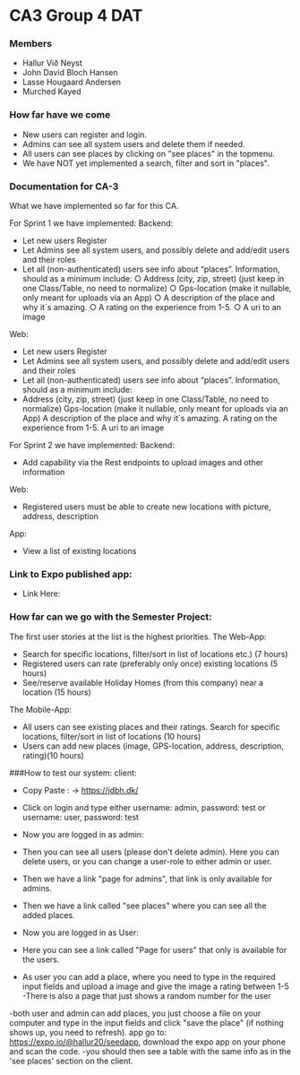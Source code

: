 # CA3 Group 4 DAT
### Members
* Hallur Við Neyst 
* John David Bloch Hansen 
* Lasse Hougaard Andersen 
* Murched Kayed 
### How far have we come
* New users can register and login.
* Admins can see all system users and delete them if needed.
* All users can see places by clicking on "see places" in the topmenu.
* We have NOT yet implemented a search, filter and sort in "places".


### Documentation for CA-3

What we have implemented so far for this CA.

For Sprint 1 we have implemented:
Backend:
*	Let new users Register
*	Let Admins see all system users, and possibly delete and add/edit users and their roles
*	Let all (non-authenticated) users see info about “places”. Information, should as a minimum include:
○	Address (city, zip, street) (just keep in one Class/Table, no need to normalize)
○	Gps-location (make it nullable, only meant for uploads via an App)
○	A description of the place and why it´s amazing.
○	A rating on the experience from 1-5.
○	A uri to an image


Web:
*	Let new users Register
*	Let Admins see all system users, and possibly delete and add/edit users and their roles
*	Let all (non-authenticated) users see info about “places”. Information, should as a minimum include:
  *	Address (city, zip, street) (just keep in one Class/Table, no need to normalize)
   Gps-location (make it nullable, only meant for uploads via an App)
   A description of the place and why it´s amazing.
   A rating on the experience from 1-5.
   A uri to an image



For Sprint 2 we have implemented: 
Backend: 
*	Add capability via the Rest endpoints to upload images and other information

Web:
*	Registered users must be able to create new locations with picture, address, description

App: 
*	View a list of existing locations

### Link to Expo published app:
-	Link Here:

### How far can we go with the Semester Project:
The first user stories at the list is the highest priorities.
The Web-App:
-	Search for specific locations, filter/sort in list of locations etc.) (7 hours)
-	Registered users can rate (preferably only once) existing locations (5 hours)
-	See/reserve available Holiday Homes (from this company) near a location (15 hours)


The Mobile-App:

*	All users can see existing places and their ratings. Search for specific locations, filter/sort in list of locations (10 hours)
*	Users can add new places (image, GPS-location, address, description, rating)(10 hours)

###How to test our system:
client:
- Copy Paste : -> https://jdbh.dk/ 
- Click on login and type either username: admin, password: test or username: user, password: test

- Now you are logged in as admin:
- Then you can see all users (please  don't delete admin). Here you can delete users, or you can change a user-role to either admin or user.
- Then we have a link "page for admins", that link is only available for admins.
- Then we have a link called "see places" where you can see all the added places.

- Now you are logged in as User:
- Here you can see a link called "Page for users" that only is available for the users. 
- As user you can add a place, where you need to type in the required input fields and upload a image and give the image a rating between 1-5
-There is also a page that just shows a random number for the user

-both user and admin can add places, you just choose a file on your computer and type in the input fields and click "save the place" (if nothing shows up, you need to refresh).
app
go to: https://expo.io/@hallur20/seedapp, download the expo app on your phone and scan the code.
-you should then see a table with the same info as in the 'see places' section on the client.
